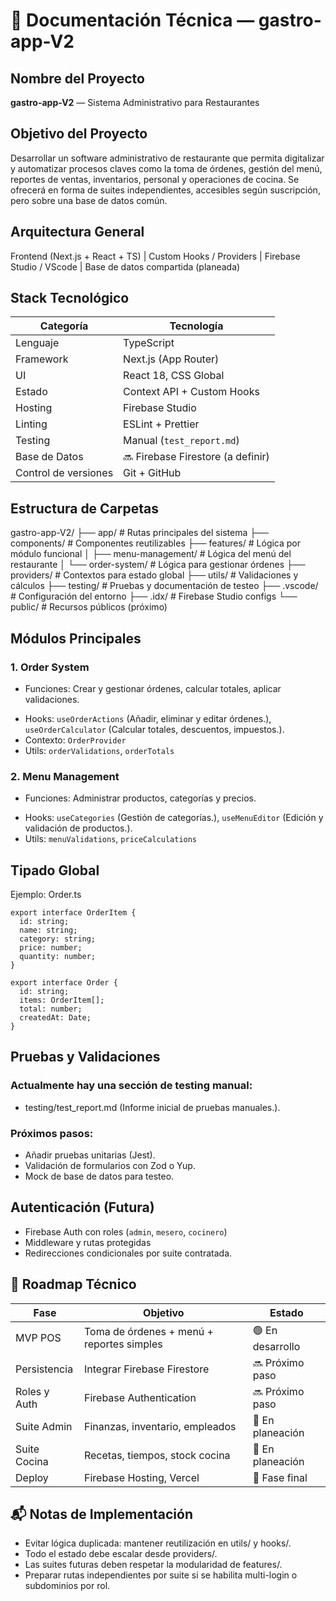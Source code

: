 # 📘 Documentación Técnica — gastro-app-V2

## Nombre del Proyecto
**gastro-app-V2** — Sistema Administrativo para Restaurantes

## Objetivo del Proyecto
Desarrollar un software administrativo de restaurante que permita digitalizar y automatizar procesos claves como la toma de órdenes, gestión del menú, reportes de ventas, inventarios, personal y operaciones de cocina. Se ofrecerá en forma de suites independientes, accesibles según suscripción, pero sobre una base de datos común.

## Arquitectura General

Frontend (Next.js + React + TS)
         |
   Custom Hooks / Providers
         |
    Firebase Studio / VScode
         |
 Base de datos compartida (planeada)

## Stack Tecnológico

| Categoría            | Tecnología                                  |
|----------------------|---------------------------------------------|
| Lenguaje             | TypeScript                                  |
| Framework            | Next.js (App Router)                        |
| UI                   | React 18, CSS Global                        |
| Estado               | Context API + Custom Hooks                  |
| Hosting              | Firebase Studio                             |
| Linting              | ESLint + Prettier                           |
| Testing              | Manual (`test_report.md`)                   |
| Base de Datos        | 🔜 Firebase Firestore (a definir)           |
| Control de versiones | Git + GitHub                                |

## Estructura de Carpetas

gastro-app-V2/
├── app/                  # Rutas principales del sistema
├── components/           # Componentes reutilizables
├── features/             # Lógica por módulo funcional
│   ├── menu-management/  # Lógica del menú del restaurante
│   └── order-system/     # Lógica para gestionar órdenes
├── providers/            # Contextos para estado global
├── utils/                # Validaciones y cálculos
├── testing/              # Pruebas y documentación de testeo
├── .vscode/              # Configuración del entorno
├── .idx/                 # Firebase Studio configs
└── public/               # Recursos públicos (próximo)

## Módulos Principales

### 1. Order System
+ Funciones: Crear y gestionar órdenes, calcular totales, aplicar validaciones.
- Hooks: `useOrderActions` (Añadir, eliminar y editar órdenes.), `useOrderCalculator` (Calcular totales, descuentos, impuestos.).
- Contexto: `OrderProvider`
- Utils: `orderValidations`, `orderTotals`

### 2. Menu Management
+ Funciones: Administrar productos, categorías y precios.
- Hooks: `useCategories` (Gestión de categorías.), `useMenuEditor` (Edición y validación de productos.).
- Utils: `menuValidations`, `priceCalculations`

## Tipado Global

Ejemplo: Order.ts
```
export interface OrderItem {
  id: string;
  name: string;
  category: string;
  price: number;
  quantity: number;
}

export interface Order {
  id: string;
  items: OrderItem[];
  total: number;
  createdAt: Date;
}
```

## Pruebas y Validaciones

### Actualmente hay una sección de testing manual:
- testing/test_report.md (Informe inicial de pruebas manuales.).

### Próximos pasos:
- Añadir pruebas unitarias (Jest).
- Validación de formularios con Zod o Yup.
- Mock de base de datos para testeo.

## Autenticación (Futura)

- Firebase Auth con roles (`admin`, `mesero`, `cocinero`)
- Middleware y rutas protegidas
- Redirecciones condicionales por suite contratada.


## 🔮 Roadmap Técnico

| Fase         | Objetivo                                  | Estado           |
|--------------|-------------------------------------------|------------------|
| MVP POS      | Toma de órdenes + menú + reportes simples | 🟢 En desarrollo |
| Persistencia | Integrar Firebase Firestore               | 🔜 Próximo paso  |
| Roles y Auth | Firebase Authentication                   | 🔜 Próximo paso  |
| Suite Admin  | Finanzas, inventario, empleados           | 🔲 En planeación |
| Suite Cocina | Recetas, tiempos, stock cocina            | 🔲 En planeación |
| Deploy       | Firebase Hosting, Vercel                  | 🔲 Fase final    |

## 📬 Notas de Implementación

- Evitar lógica duplicada: mantener reutilización en utils/ y hooks/.
- Todo el estado debe escalar desde providers/.
- Las suites futuras deben respetar la modularidad de features/.
- Preparar rutas independientes por suite si se habilita multi-login o subdominios por rol.
